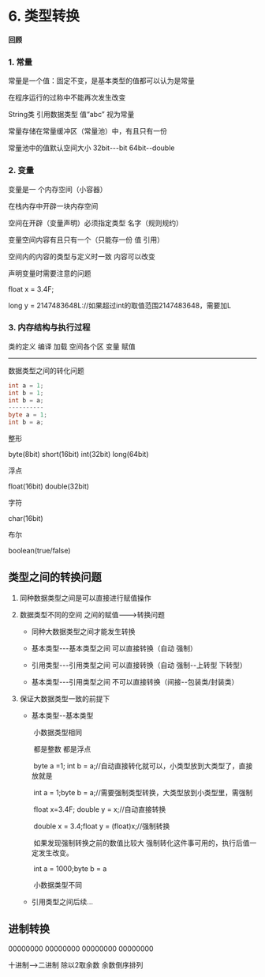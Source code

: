 # 6. 类型转换

**回顾**

### 1. 常量

常量是一个值：固定不变，是基本类型的值都可以认为是常量

在程序运行的过称中不能再次发生改变

String类 引用数据类型 值“abc” 视为常量

常量存储在常量缓冲区（常量池）中，有且只有一份

常量池中的值默认空间大小 32bit---bit	64bit--double

### 2. 变量

变量是一 个内存空间（小容器）

在栈内存中开辟一块内存空间

空间在开辟（变量声明）必须指定类型 名字（规则规约）

变量空间内容有且只有一个（只能存一份 值 引用）

空间内的内容的类型与定义时一致 内容可以改变

声明变量时需要注意的问题

float x = 3.4F;

long y = 2147483648L://如果超过int的取值范围2147483648，需要加L

### 3. 内存结构与执行过程

类的定义 编译 加载 空间各个区 变量 赋值

------

数据类型之间的转化问题

```java
int a = 1;
int b = 1;
int b = a;
----------
byte a = 1;
int b = a;
```

整形

byte(8bit)	short(16bit)	int(32bit)	long(64bit)

浮点

float(16bit)	double(32bit)

字符

char(16bit)

布尔

boolean(true/false)

## 类型之间的转换问题

1. 同种数据类型之间是可以直接进行赋值操作

2. 数据类型不同的空间 之间的赋值--->转换问题

   - 同种大数据类型之间才能发生转换

   - 基本类型---基本类型之间	可以直接转换（自动	强制）

   - 引用类型---引用类型之间	可以直接转换（自动	强制--上转型 下转型）

   - 基本类型---引用类型之间	不可以直接转换（间接--包装类/封装类）

3. 保证大数据类型一致的前提下

   - 基本类型--基本类型

     ​	小数据类型相同

     ​		都是整数 都是浮点

     ​			byte a =1;	int b = a;//自动直接转化就可以，小类型放到大类型了，直接放就是

     ​			int a = 1;byte b = a;//需要强制类型转换，大类型放到小类型里，需强制

     ​			float x=3.4F;	double y = x;//自动直接转换

     ​			double x = 3.4;float y = (float)x;//强制转换

     ​			如果发现强制转换之前的数值比较大 强制转化这件事可用的，执行后值一定发生改变。

     ​			int a = 1000;byte b = a

     ​	小数据类型不同

   - 引用类型之间后续...



## 进制转换

00000000 00000000 00000000 00000000

十进制-->二进制 除以2取余数 余数倒序排列

